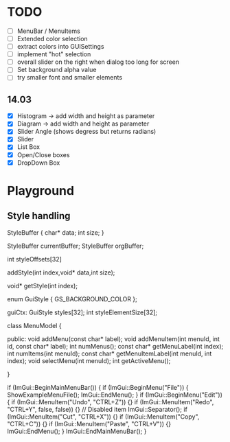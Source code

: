 # TODO
- [ ] MenuBar / MenuItems
- [ ] Extended color selection 
- [ ] extract colors into GUISettings
- [ ] implement "hot" selection
- [ ] overall slider on the right when dialog too long for screen
- [ ] Set background alpha value
- [ ] try smaller font and smaller elements
## 14.03
- [x] Histogram -> add width and height as parameter
- [x] Diagram -> add width and height as parameter
- [x] Slider Angle (shows degress but returns radians)
- [x] Slider
- [x] List Box
- [x] Open/Close boxes
- [x] DropDown Box

# Playground

## Style handling 

StyleBuffer {
char* data;
int size;
}

StyleBuffer currentBuffer;
StyleBuffer orgBuffer;

int styleOffsets[32]

addStyle(int index,void* data,int size);

void* getStyle(int index);



enum GuiStyle {
    GS_BACKGROUND_COLOR
};

guiCtx:
    GuiStyle styles[32];
    int styleElementSize[32];


class MenuModel {

public:
    void addMenu(const char* label);
    void addMenuItem(int menuId, int id, const char* label);
    int numMenus();
    const char* getMenuLabel(int index);
    int numItems(int menuId);
    const char* getMenuItemLabel(int menuId, int index);
    void selectMenu(int menuId);
    int getActiveMenu();
        
}


if (ImGui::BeginMainMenuBar())
    {
        if (ImGui::BeginMenu("File"))
        {
            ShowExampleMenuFile();
            ImGui::EndMenu();
        }
        if (ImGui::BeginMenu("Edit"))
        {
            if (ImGui::MenuItem("Undo", "CTRL+Z")) {}
            if (ImGui::MenuItem("Redo", "CTRL+Y", false, false)) {}  // Disabled item
            ImGui::Separator();
            if (ImGui::MenuItem("Cut", "CTRL+X")) {}
            if (ImGui::MenuItem("Copy", "CTRL+C")) {}
            if (ImGui::MenuItem("Paste", "CTRL+V")) {}
            ImGui::EndMenu();
        }
        ImGui::EndMainMenuBar();
}